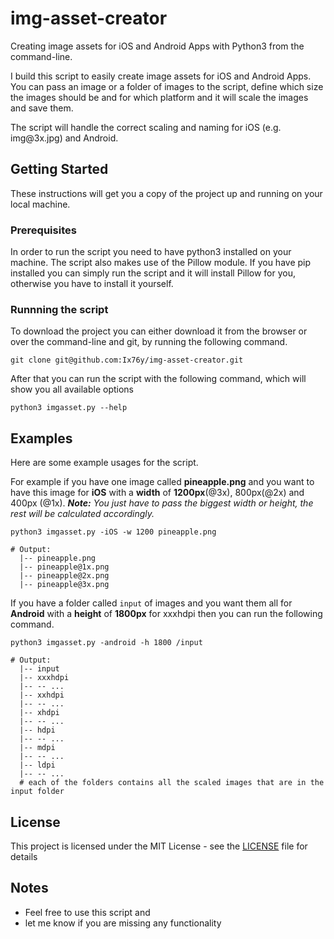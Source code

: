 # img-asset-creator
Creating image assets for iOS and Android Apps with Python3 from the command-line.

I build this script to easily create image assets for iOS and Android Apps. You can pass an image or a folder of images to the script, define which size the images should be and for which platform and it will scale the images and save them.

The script will handle the correct scaling and naming for iOS \(e.g. img\@3x.jpg\) and Android.

## Getting Started

These instructions will get you a copy of the project up and running on your local machine.

### Prerequisites

In order to run the script you need to have python3 installed on your machine. The script also makes use of the Pillow module.
If you have pip installed you can simply run the script and it will install Pillow for you, otherwise you have to install it yourself.

### Runnning the script

To download the project you can either download it from the browser or over the command-line and git, by running the following command.
```
git clone git@github.com:Ix76y/img-asset-creator.git
```
After that you can run the script with the following command, which will show you all available options
```
python3 imgasset.py --help
```

## Examples
Here are some example usages for the script.

For example if you have one image called **pineapple.png** and you want to have this image for **iOS** with a **width** of **1200px**(\@3x), 800px(\@2x) and 400px (\@1x). ***Note:*** *You just have to pass the biggest width or height, the rest will be calculated accordingly.*
```
python3 imgasset.py -iOS -w 1200 pineapple.png

# Output:
  |-- pineapple.png
  |-- pineapple@1x.png
  |-- pineapple@2x.png
  |-- pineapple@3x.png
```

If you have a folder called <code>input</code> of images and you want them all for **Android** with a **height** of **1800px** for xxxhdpi then you can run the following command.
```
python3 imgasset.py -android -h 1800 /input

# Output:
  |-- input
  |-- xxxhdpi
  |-- -- ...
  |-- xxhdpi
  |-- -- ...
  |-- xhdpi
  |-- -- ...
  |-- hdpi
  |-- -- ...
  |-- mdpi
  |-- -- ...
  |-- ldpi
  |-- -- ...
  # each of the folders contains all the scaled images that are in the input folder
```

## License

This project is licensed under the MIT License - see the [LICENSE](LICENSE) file for details

## Notes
* Feel free to use this script and
* let me know if you are missing any functionality
